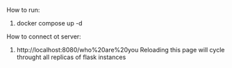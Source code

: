 How to run:
1. docker compose up -d

How to connect ot server:
1. http://localhost:8080/who%20are%20you 
Reloading this page will cycle throught all replicas of flask instances
